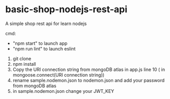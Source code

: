# basic-shop-nodejs-rest-api
A simple shop rest api for learn nodejs

cmd:
- "npm start" to launch app
- "npm run lint" to launch eslint

1) git clone
2) npm install
3) Copy the URI connection string from mongoDB atlas in app.js line 10 ( in mongoose.connect(URI connection string))
4) rename sample.nodemon.json to nodemon.json and add your password from mongoDB atlas
5) in sample.nodemon.json change your JWT_KEY
